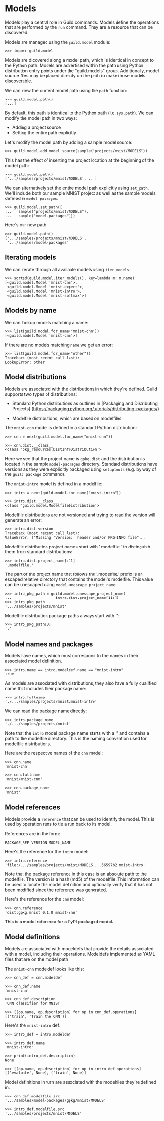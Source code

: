 # Models

Models play a central role in Guild commands. Models define the
operations that are performed by the `run` command. They are a
resource that can be discovered.

Models are managed using the `guild.model` module:

    >>> import guild.model

Models are dicovered along a model path, which is identical in concept
to the Python path. Models are advertised within the path using Python
distribution entry points under the "guild.models"
group. Additionally, model source files may be placed directly on the
path to make those models discoverable.

We can view the current model path using the `path` function:

    >>> guild.model.path()
    [...]

By default, this path is identical to the Python path
(i.e. `sys.path`). We can modify the model path in two ways:

- Adding a project source
- Setting the entire path explicitly

Let's modify the model path by adding a sample model source:

    >>> guild.model.add_model_source(sample("projects/mnist/MODELS"))

This has the effect of inserting the project location at the beginning
of the model path:

    >>> guild.model.path()
    ['.../samples/projects/mnist/MODELS', ...]

We can alternatively set the entire model path explicitly using
`set_path`. We'll include both our sample MNIST project as well as the
sample models defined in `model-packages`.

    >>> guild.model.set_path([
    ...   sample("projects/mnist/MODELS"),
    ...   sample("model-packages")])

Here's our new path:

    >>> guild.model.path()
    ['.../samples/projects/mnist/MODELS',
     '.../samples/model-packages']

## Iterating models

We can iterate through all available models using `iter_models`:

    >>> sorted(guild.model.iter_models(), key=lambda m: m.name)
    [<guild.model.Model 'mnist-cnn'>,
     <guild.model.Model 'mnist-expert'>,
     <guild.model.Model 'mnist-intro'>,
     <guild.model.Model 'mnist-softmax'>]

## Models by name

We can lookup models matching a name:

    >>> list(guild.model.for_name("mnist-cnn"))
    [<guild.model.Model 'mnist-cnn'>]

If there are no models matching `name` we get an error:

    >>> list(guild.model.for_name("other"))
    Traceback (most recent call last):
    LookupError: other

## Model distributions

Models are associated with the distributions in which they're
defined. Guild supports two types of distributions:

- Standard Python distributions as outlined in
  [Packaging and Distributing Projects]
  (https://packaging.python.org/tutorials/distributing-packages/)

- Modelfile distributions, which are based on modelfiles

The `mnist-cnn` model is defined in a standard Python distribution:

    >>> cnn = next(guild.model.for_name("mnist-cnn"))

    >>> cnn.dist.__class__
    <class 'pkg_resources.DistInfoDistribution'>

Here we see that the project name is `gpkg.dist` and the distribution
is located in the sample `model-packages` directory. Standard
distributions have versions as they were explicitly packaged using
`setuptools` (e.g. by way of the `guild package` command).

The `mnist-intro` model is defined in a modelfile:

    >>> intro = next(guild.model.for_name("mnist-intro"))

    >>> intro.dist.__class__
    <class 'guild.model.ModelfileDistribution'>

Modelfile distributions are not versioned and trying to read the
version will generate an error:

    >>> intro.dist.version
    Traceback (most recent call last):
    ValueError: ("Missing 'Version:' header and/or PKG-INFO file"...

Modelfile distribution project names start with '.modelfile.' to
distinguish them from standard distributions:

    >>> intro.dist.project_name[:11]
    '.modelfile.'

The part of the project name that follows the '.modelfile.' prefix is
an escaped relative directory that contains the model's
modelfile. This value can be unescaped using
`model.unescape_project_name`:

    >>> intro_pkg_path = guild.model.unescape_project_name(
    ...                    intro.dist.project_name[11:])
    >>> intro_pkg_path
    '.../samples/projects/mnist'

Modelfile distribution package paths always start with '.':

    >>> intro_pkg_path[0]
    '.'

## Model names and packages

Models have names, which must correspond to the names in their
associated model definition.

    >>> intro.name == intro.modeldef.name == "mnist-intro"
    True

As models are associated with distributions, they also have a fully
qualified name that includes their package name:

    >>> intro.fullname
    './.../samples/projects/mnist/mnist-intro'

We can read the package name directly:

    >>> intro.package_name
    './.../samples/projects/mnist'

Note that the `intro` model package name starts with a '.' and
contains a path to the modelfile directory. This is the naming
convention used for modelfile distributions.

Here are the respective names of the `cnn` model:

    >>> cnn.name
    'mnist-cnn'

    >>> cnn.fullname
    'mnist/mnist-cnn'

    >>> cnn.package_name
    'mnist'

## Model references

Models provide a `reference` that can be used to identify the
model. This is used by operation runs to tie a run back to its model.

References are in the form:

    PACKAGE_REF VERSION MODEL_NAME

Here's the reference for the `intro` model:

    >>> intro.reference
    'file:/.../samples/projects/mnist/MODELS ...56597b2 mnist-intro'

Note that the package reference in this case is an absolute path to
the modelfile. The version is a hash (md5) of the modelfile. This
information can be used to locate the model definition and optionally
verify that it has not been modified since the reference was
generated.

Here's the reference for the `cnn` model:

    >>> cnn.reference
    'dist:gpkg.mnist 0.1.0 mnist-cnn'

This is a model reference for a PyPI packaged model.

## Model definitions

Models are associated with modeldefs that provide the details
associated with a model, including their operations. Modeldefs
implemented as YAML files that are on the model path

The `mnist-cnn` modeldef looks like this:

    >>> cnn_def = cnn.modeldef

    >>> cnn_def.name
    'mnist-cnn'

    >>> cnn_def.description
    'CNN classifier for MNIST'

    >>> [(op.name, op.description) for op in cnn_def.operations]
    [('train', 'Train the CNN')]

Here's the `mnist-intro` def:

    >>> intro_def = intro.modeldef

    >>> intro_def.name
    'mnist-intro'

    >>> print(intro_def.description)
    None

    >>> [(op.name, op.description) for op in intro_def.operations]
    [('evaluate', None), ('train', None)]

Model definitions in turn are associated with the modelfiles they're
defined in.

    >>> cnn_def.modelfile.src
    '.../samples/model-packages/gpkg/mnist/MODELS'

    >>> intro_def.modelfile.src
    '.../samples/projects/mnist/MODELS'
